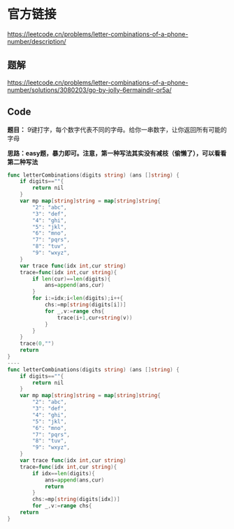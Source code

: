 # 官方链接

https://leetcode.cn/problems/letter-combinations-of-a-phone-number/description/

## 题解

https://leetcode.cn/problems/letter-combinations-of-a-phone-number/solutions/3080203/go-by-jolly-6ermaindir-or5a/

## Code

**题目：** 9键打字，每个数字代表不同的字母。给你一串数字，让你返回所有可能的字母



**思路：easy题，暴力即可。注意，第一种写法其实没有减枝（偷懒了），可以看看第二种写法**

```go
func letterCombinations(digits string) (ans []string) {​
    if digits==""{​
        return nil​
    }​
    var mp map[string]string = map[string]string{​
        "2": "abc",​
        "3": "def",​
        "4": "ghi",​
        "5": "jkl",​
        "6": "mno",​
        "7": "pqrs",​
        "8": "tuv",​
        "9": "wxyz",​
    }​
    var trace func(idx int,cur string)​
    trace=func(idx int,cur string){​
        if len(cur)==len(digits){​
            ans=append(ans,cur)​
        }​
        for i:=idx;i<len(digits);i++{​
            chs:=mp[string(digits[i])]​
            for _,v:=range chs{​
                trace(i+1,cur+string(v))​
            }​
        }​
    }​
    trace(0,"")​
    return ​
}​
----​
func letterCombinations(digits string) (ans []string) {​
    if digits==""{​
        return nil​
    }​
    var mp map[string]string = map[string]string{​
        "2": "abc",​
        "3": "def",​
        "4": "ghi",​
        "5": "jkl",​
        "6": "mno",​
        "7": "pqrs",​
        "8": "tuv",​
        "9": "wxyz",​
    }​
    var trace func(idx int,cur string)​
    trace=func(idx int,cur string){​
        if idx==len(digits){​
            ans=append(ans,cur)​
            return ​
        }​
        chs:=mp[string(digits[idx])]​
        for _,v:=range chs{​
    return ​
}
```

